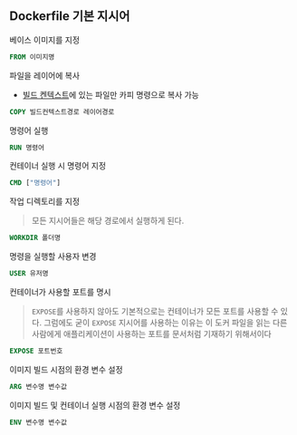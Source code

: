 ## Dockerfile 기본 지시어
베이스 이미지를 지정
```Dockerfile
FROM 이미지명
```
파일을 레이어에 복사
- [빌드 켄텍스트](<./이미지 빌드.md#빌드 컨텍스트>)에 있는 파일만 카피 명령으로 복사  가능
```Dockerfile
COPY 빌드컨텍스트경로 레이어경로
```

명령어 실행
```Dockerfile
RUN 명령어
```

컨테이너 실행 시 명령어 지정
```Dockerfile
CMD ["명령어"]
```

작업 디렉토리를 지정
>모든 지시어들은 해당 경로에서 실행하게 된다.
```Dockerfile
WORKDIR 폴더명
```

명령을 실행할 사용자 변경
```Dockerfile
USER 유저명
```

컨테이너가 사용할 포트를 명시
> `EXPOSE`를 사용하지 않아도 기본적으로는 컨테이너가 모든 포트를 사용할 수 있다.
> 그럼에도 굳이 `EXPOSE` 지시어를 사용하는 이유는 이 도커 파일을 읽는 다른 사람에게 애플리케이션이 사용하는 포트를 문서처럼 기재하기 위해서이다
```Dockerfile
EXPOSE 포트번호
```

이미지 빌드 시점의 환경 변수 설정
```dockerfile
ARG 변수명 변수값
```

이미지 빌드 및 컨테이너 실행 시점의 환경 변수 설정
```dockerfile
ENV 변수명 변수값
```

